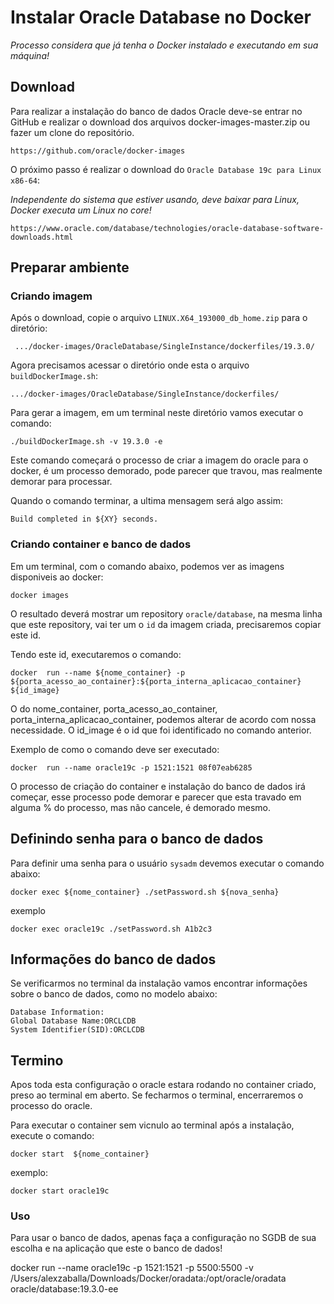 # Instalar Oracle Database no Docker

_Processo considera que já tenha o Docker instalado e executando em sua máquina!_

## Download

Para realizar a instalação do banco de dados Oracle deve-se entrar no GitHub e realizar o download dos arquivos docker-images-master.zip ou fazer um clone do repositório.

```
https://github.com/oracle/docker-images
```

O próximo passo é realizar o download do `Oracle Database 19c para Linux x86-64`:

_Independente do sistema que estiver usando, deve baixar para Linux, Docker executa um Linux no core!_

```
https://www.oracle.com/database/technologies/oracle-database-software-downloads.html
```

## Preparar ambiente

### Criando imagem

Após o download, copie o arquivo `LINUX.X64_193000_db_home.zip` para o diretório:

```
 .../docker-images/OracleDatabase/SingleInstance/dockerfiles/19.3.0/
```

Agora precisamos acessar o diretório onde esta o arquivo `buildDockerImage.sh`:

```
.../docker-images/OracleDatabase/SingleInstance/dockerfiles/
```

Para gerar a imagem, em um terminal neste diretório vamos executar o comando:

```
./buildDockerImage.sh -v 19.3.0 -e
```

Este comando começará o processo de criar a imagem do oracle para o docker, é um processo demorado, pode parecer que travou, mas realmente demorar para processar.

Quando o comando terminar, a ultima mensagem será algo assim:

```
Build completed in ${XY} seconds.
```

### Criando container e banco de dados

Em um terminal, com o comando abaixo, podemos ver as imagens disponiveis ao docker:

```
docker images
```

O resultado deverá mostrar um repository `oracle/database`, na mesma linha que este repository, vai ter um o `id` da imagem criada, precisaremos copiar este id.

Tendo este id, executaremos o comando:

```
docker  run --name ${nome_container} -p ${porta_acesso_ao_container}:${porta_interna_aplicacao_container} ${id_image}
```

O do nome_container, porta_acesso_ao_container, porta_interna_aplicacao_container, podemos alterar de acordo com nossa necessidade. O id_image é o id que foi identificado no comando anterior.

Exemplo de como o comando deve ser executado:

```
docker  run --name oracle19c -p 1521:1521 08f07eab6285
```

O processo de criação do container e instalação do banco de dados irá começar, esse processo pode demorar e parecer que esta travado em alguma % do processo, mas não cancele, é demorado mesmo.

## Definindo senha para o banco de dados

Para definir uma senha para o usuário `sysadm` devemos executar o comando abaixo:

```
docker exec ${nome_container} ./setPassword.sh ${nova_senha}
```

exemplo

```
docker exec oracle19c ./setPassword.sh A1b2c3
```

## Informações do banco de dados

Se verificarmos no terminal da instalação vamos encontrar informações sobre o banco de dados, como no modelo abaixo:

```
Database Information:
Global Database Name:ORCLCDB
System Identifier(SID):ORCLCDB
```

## Termino

Apos toda esta configuração o oracle estara rodando no container criado, preso ao terminal em aberto. Se fecharmos o terminal, encerraremos o processo do oracle.

Para executar o container sem vicnulo ao terminal após a instalação, execute o comando:

```
docker start  ${nome_container}
```

exemplo:

```
docker start oracle19c
```

### Uso

Para usar o banco de dados, apenas faça a configuração no SGDB de sua escolha e na aplicação que este o banco de dados!




docker  run --name oracle19c -p 1521:1521 -p 5500:5500 -v  
/Users/alexzaballa/Downloads/Docker/oradata:/opt/oracle/oradata  
oracle/database:19.3.0-ee
